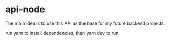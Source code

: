# api-node
 
The main idea is to use this API as the base for my future backend projects.

run yarn to install dependencies, then yarn dev to run.
